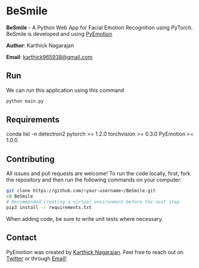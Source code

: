 # BeSmile

**BeSmile** - A Python Web App for Facial Emotion Recognition using PyTorch. BeSmile is developed and using [PyEmotion](https://pypi.org/project/PyEmotion/)


**Author**: Karthick Nagarajan

**Email**: karthick965938@gmail.com

## Run
We can run this application using this command

```sh
python main.py
```

## Requirements
conda list -n detectron2
pytorch >= 1.2.0
torchvision >= 0.3.0
PyEmotion >= 1.0.0



## Contributing
All issues and pull requests are welcome! To run the code locally, first, fork the repository and then run the following commands on your computer:

```sh
git clone https://github.com/<your-username>/BeSmile.git
cd BeSmile
# Recommended creating a virtual environment before the next step
pip3 install -r requirements.txt
```
When adding code, be sure to write unit tests where necessary.

## Contact
PyEmotion was created by [Karthick Nagarajan](https://stackoverflow.com/users/6295641/karthick-nagarajan?tab=profile). Feel free to reach out on [Twitter](https://twitter.com/Karthick965938) or through [Email!](karthick965938@gmail.com)
